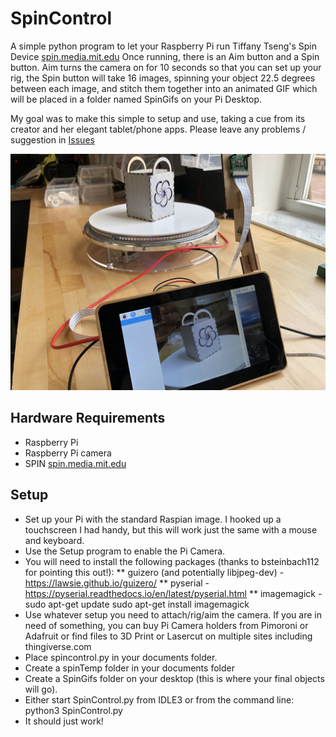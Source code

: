 # SpinControl
A simple python program to let your Raspberry Pi run Tiffany Tseng's Spin Device [spin.media.mit.edu](http://spin.media.mit.edu)
Once running, there is an Aim button and a Spin button. Aim turns the camera on for 10 seconds so that you can set up your rig, the Spin button will take 16 images, spinning your object 22.5 degrees between each image, and stitch them together into an animated GIF which will be placed in a folder named SpinGifs on your Pi Desktop.

My goal was to make this simple to setup and use, taking a cue from its creator and her elegant tablet/phone apps. Please leave any problems / suggestion in [Issues](https://github.com/PCswanson/spincontrol/issues)

![alt text](https://github.com/PCswanson/spincontrol/blob/master/IMG_3986.jpg)


## Hardware Requirements
* Raspberry Pi
* Raspberry Pi camera
* SPIN [spin.media.mit.edu](http://spin.media.mit.edu)


## Setup
* Set up your Pi with the standard Raspian image. I hooked up a touchscreen I had handy, but this will work just the same with a mouse and keyboard.
* Use the Setup program to enable the Pi Camera.
* You will need to install the following packages (thanks to bsteinbach112 for pointing this out!):
** guizero (and potentially libjpeg-dev) - https://lawsie.github.io/guizero/
** pyserial -  https://pyserial.readthedocs.io/en/latest/pyserial.html
** imagemagick - sudo apt-get update
                  sudo apt-get install imagemagick
* Use whatever setup you need to attach/rig/aim the camera. If you are in need of something, you can buy Pi Camera holders from Pimoroni or Adafruit or find files to 3D Print or Lasercut on multiple sites including thingiverse.com
* Place spincontrol.py in your documents folder.
* Create a spinTemp folder in your documents folder
* Create a SpinGifs folder on your desktop (this is where your final objects will go).
* Either start SpinControl.py from IDLE3 or from the command line: python3 SpinControl.py
* It should just work!
